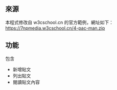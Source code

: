 ## 來源
本程式修改自 w3cschool.cn 的官方範例，網址如下：
https://7npmedia.w3cschool.cn/4-pac-man.zip

## 功能
包含
* 新增貼文
* 列出貼文
* 閱讀貼文內容

